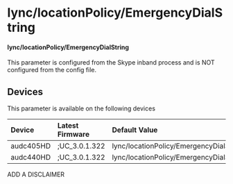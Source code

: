 ﻿---
description: lync/locationPolicy/EmergencyDialString
search:
    keywords: ['lync','locationPolicy','EmergencyDialString']
---

# lync/locationPolicy/EmergencyDialString

#### lync/locationPolicy/EmergencyDialString

This parameter is configured from the Skype inband process and is NOT configured from the config file.



## Devices
This parameter is available on the following devices

| Device | Latest Firmware | Default Value |
|:---|:---|:---|
| audc405HD | ;UC_3.0.1.322 | lync/locationPolicy/EmergencyDialString= 
| audc440HD | ;UC_3.0.1.322 | lync/locationPolicy/EmergencyDialString= 

ADD A DISCLAIMER
